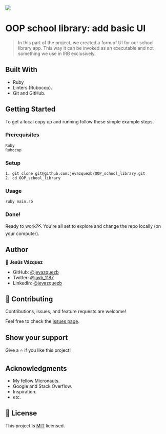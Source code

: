 ![](https://img.shields.io/badge/Microverse-blueviolet)

# OOP school library: add basic UI

> In this part of the project, we created a form of UI for our school library app. This way it can be invoked as an executable and not something we use in IRB exclusively.

## Built With

- Ruby
- Linters (Rubocop).
- Git and GitHub.

## Getting Started

To get a local copy up and running follow these simple example steps.

### Prerequisites

    Ruby
    Rubocop

### Setup

    1. git clone git@github.com:jevazquezb/OOP_school_library.git
    2. cd OOP_school_library

### Usage

    ruby main.rb

### Done!

Ready to work?⛏️ You're all set to explore and change the repo locally (on your computer).

## Author

👤 **Jesús Vázquez**

- GitHub: [@jevazquezb](https://github.com/jevazquezb)
- Twitter: [@javb_1187](https://twitter.com/javb_1187)
- LinkedIn: [@jevazquezb](https://www.linkedin.com/in/jevazquezb)

## 🤝 Contributing

Contributions, issues, and feature requests are welcome!

Feel free to check the [issues page](https://github.com/jevazquezb/OOP_school_library/issues).

## Show your support

Give a ⭐️ if you like this project!

## Acknowledgments

- My fellow Micronauts.
- Google and Stack Overflow.
- Inspiration.
- etc.

## 📝 License

This project is [MIT](./MIT) licensed.
